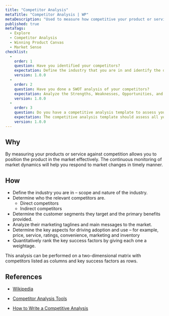 ```yaml
---
title: "Competitor Analysis"
metaTitle: "Competitor Analysis | WP"
metaDescription: "Used to measure how competitive your product or service is against the competition."
published: true
metaTags:
  - Explore
  - Competitor Analysis
  - Winning Product Canvas
  - Market Sense
checklist: 
  -
    order: 1
    question: Have you identified your competitors? 
    expectation: Define the industry that you are in and identify the direct and indirect competitors.
    version: 1.0.0
  -
    order: 2
    question: Have you done a SWOT analysis of your competitors?
    expectation: Analyze the Strengths, Weaknesses, Opportunities, and Threats of your competitors to understand the competition better.
    version: 1.0.0
  -
    order: 3
    question: Do you have a competitive analysis template to assess your competitors?
    expectation: The competitive analysis template should assess all your competitors against the key competitive advantages, target market, market share, product and services, and marketing strategy.
    version: 1.0.0
---
```



## Why
By measuring your products or service against competition allows you to position the product in the market effectively. The continuous monitoring of market dynamics will help you respond to market changes in timely manner.

## How
- Define the industry you are in – scope and nature of the industry.
- Determine who the relevant competitors are.
  - Direct competitors
  - Indirect competitors
- Determine the customer segments they target and the primary benefits provided.
- Analyze their marketing taglines and main messages to the market.
- Determine the key aspects for driving adoption and use – for example, price, service, ratings, convenience, marketing and inventory
- Quantitatively rank the key success factors by giving each one a weightage.

This analysis can be performed on a two-dimensional matrix with competitors listed as columns and key success factors as rows.

## References

- [Wikipedia](https://en.wikipedia.org/wiki/Competitor_analysis)

- [Competitor Analysis Tools](https://neilpatel.com/blog/12-competitor-analysis-tools-that-will-improve-your-site-traffic/)

- [How to Write a Competitive Analysis](https://expertprogrammanagement.com/2017/01/competitive-analysis-template/)
